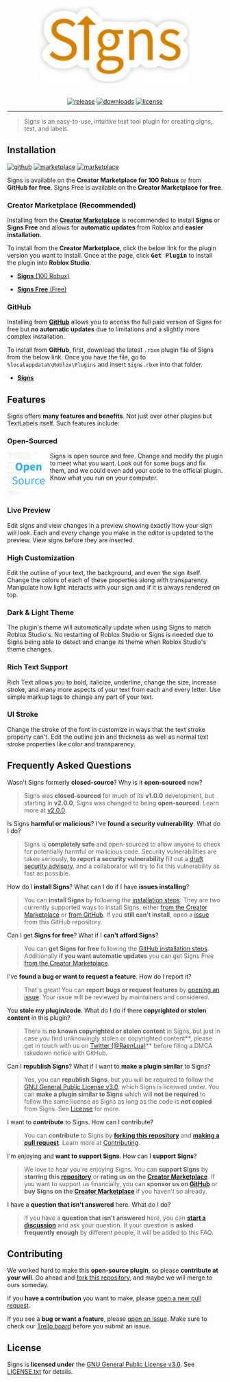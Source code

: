 <div align="center">
    <a href="https://github.com/RyanLua/Signs/releases"><img src="assets/SignsText.png" alt="Signs - A Roblox Studio Plugin" width="350"/></a>
</div>

<div>&nbsp;</div>

<div align="center">

[![release](https://img.shields.io/github/v/release/RyanLua/Signs)](https://github.com/RyanLua/Signs/releases)
[![downloads](https://img.shields.io/github/downloads/RyanLua/Signs/total)](https://create.roblox.com/marketplace/asset/6994955669)
[![license](https://img.shields.io/github/license/RyanLua/Signs)](LICENSE.txt)

</div>

---

> Signs is an easy-to-use, intuitive text tool plugin for creating signs, text, and labels.

## Installation

[![github](https://img.shields.io/badge/github-download-blue?logo=github)](https://github.com/RyanLua/Signs/releases)
[![marketplace](https://img.shields.io/badge/creator%20marketplace-paid-blue?logo=roblox)](https://create.roblox.com/marketplace/asset/6994955669)
[![marketplace](https://img.shields.io/badge/creator%20marketplace-free-blue?logo=roblox)](https://create.roblox.com/marketplace/asset/13085904556)

Signs is available on the **Creator Marketplace for 100 Robux** or from **GitHub for free**. Signs Free is available on the **Creator Marketplace for free**.

### Creator Marketplace (Recommended)

Installing from the [**Creator Marketplace**](https://create.roblox.com/docs/production/publishing/creator-marketplace) is recommended to install **Signs** or **Signs Free** and allows for **automatic updates** from Roblox and **easier installation**.

To install from the **Creator Marketplace**, click the below link for the plugin version you want to install. Once at the page, click <kbd>**Get Plugin**</kbd    > to install the plugin into **Roblox Studio**.

- [**Signs** (100 Robux)](https://create.roblox.com/marketplace/asset/6994955669)

- [**Signs Free** (Free)](https://create.roblox.com/marketplace/asset/13085904556)

### GitHub

Installing from [**GitHub**](https://github.com/about) allows you to access the full paid version of Signs for free but **no automatic updates** due to limitations and a slightly more complex installation.

To install from **GitHub**, first, download the latest `.rbxm` plugin file of Signs from the below link. Once you have the file, go to `%localappdata%\Roblox\Plugins` and insert `Signs.rbxm` into that folder.

- [**Signs**](https://github.com/RyanLua/Signs/releases)

## Features

Signs offers **many features and benefits**. Not just over other plugins but TextLabels itself. Such features include:

### Open-Sourced

<img align="left" src="assets/thumbnails/SignsThumbnailOpenSource.png" width="100" /> Signs is open source and free. Change and modify the plugin to meet what you want. Look out for some bugs and fix them, and we could even add your code to the official plugin. Know what you run on your computer.
<br/>
<br/>
<br/>

### Live Preview

Edit signs and view changes in a preview showing exactly how your sign will look. Each and every change you make in the editor is updated to the preview. View signs before they are inserted.

### High Customization

Edit the outline of your text, the background, and even the sign itself. Change the colors of each of these properties along with transparency. Manipulate how light interacts with your sign and if it is always rendered on top.

### Dark & Light Theme

The plugin's theme will automatically update when using Signs to match Roblox Studio's. No restarting of Roblox Studio or Signs is needed due to Signs being able to detect and change its theme when Roblox Studio's theme changes.

### Rich Text Support

Rich Text allows you to bold, italicize, underline, change the size, increase stroke, and many more aspects of your text from each and every letter. Use simple markup tags to change any part of your text.

### UI Stroke

Change the stroke of the font in customize in ways that the text stroke property can't. Edit the outline join and thickness as well as normal text stroke properties like color and transparency.

## Frequently Asked Questions

Wasn't Signs formerly **closed-source**? Why is it **open-sourced** now?

> Signs was **closed-sourced** for much of its **v1.0.0** development, but starting in **v2.0.0**, Signs was changed to being **open-sourced**. Learn more at [v2.0.0](https://github.com/RyanLua/Signs/releases/tag/v2.0.0).

Is Signs **harmful or malicious**? I've **found a security vulnerability**. What do I do?

> Signs is **completely safe** and open-sourced to allow anyone to check for potentially harmful or malicious code. Security vulnerabilities are taken seriously, **to report a security vulnerability** fill out a [draft security advisory](https://github.com/RyanLua/Signs/security/advisories/new), and a collaborator will try to fix this vulnerability as fast as possible.

How do I **install Signs**? What can I do if I have **issues installing**?

> You can **install Signs** by following the [installation steps](https://github.com/RyanLua/Signs#installation). They are two currently supported ways to install Signs, either [from the Creator Marketplace](https://create.roblox.com/marketplace/asset/6994955669) or [from GitHub](https://github.com/RyanLua/Signs/releases). If you **still can't install**, open a [issue](https://github.com/RyanLua/Signs/issues/new/choose) from this GitHub repository.

Can I get **Signs for free**? What if I **can't afford Signs**?

> You can **get Signs for free** following the [GitHub installation steps](README.md#github). Additionally **if you want automatic updates** you can get Signs Free [from the Creator Marketplace](https://create.roblox.com/marketplace/asset/13085904556).

I've **found a bug or want to request a feature**. How do I report it?

> That's great! You can **report bugs or request features** by [opening an issue](https://github.com/RyanLua/Signs/issues/new/choose). Your issue will be reviewed by maintainers and considered.

You **stole my plugin/code**. What do I do if there **copyrighted or stolen content** in this plugin?

> There is **no known copyrighted or stolen content** in Signs, but just in case you find unknowingly stolen or copyrighted content**, please get in touch with us on [Twitter (@RaenLua)](https://twitter.com/RaenLua)** before filing a DMCA takedown notice with GitHub.

Can I **republish Signs**? What if I want to **make a plugin similar** to Signs?

> Yes, you can **republish Signs**, but you will be required to follow the [GNU General Public License v3.0](https://www.gnu.org/licenses/gpl-3.0.en.html), which Signs is licensed under. You can **make a plugin similar to Signs** which will **not be required** to follow the same license as Signs as long as the code is **not copied** from Signs. See [License](README.md#license) for more.

I want to **contribute** to Signs. How can I contribute?

> You can **contribute** to Signs by **[forking this repository](https://github.com/RyanLua/Signs/fork)** and **[making a pull request](https://github.com/RyanLua/Signs/compare)**. Learn more at [Contributing](README.md#contributing).

I'm enjoying and **want to support Signs**. How can I **support Signs**?

> We love to hear you're enjoying Signs. You can **support Signs** by **starring this [repository](https://github.com/RyanLua/Signs)** or **rating us on the [Creator Marketplace](https://create.roblox.com/marketplace/asset/6994955669)**. If you want to support us financially, you can **sponsor us on [GitHub](https://github.com/RyanLua/Signs)** or **buy Signs on the [Creator Marketplace](https://create.roblox.com/marketplace/asset/6994955669)** if you haven't so already.

I have a **question that isn't answered** here. What do I do?
> If you have a **question that isn't answered** here, you can **[start a discussion](https://github.com/RyanLua/Signs/discussions/new/choose)** and ask your question. If your question is **asked frequently enough** by different people, it will be added to this FAQ.

## Contributing

We worked hard to make this **open-source plugin**, so please **contribute at your will**. Go ahead and [fork this repository](https://github.com/RyanLua/Signs/fork), and maybe we will merge to ours someday.

If you **have a contribution** you want to make, please [open a new pull request](https://github.com/RyanLua/Signs/compare).

If you see a **bug or want a feature**, please [open an issue](https://github.com/RyanLua/Signs/issues/new/choose). Make sure to check our [Trello board](https://trello.com/b/OVQpLwYq/signs-plugin-roadmap) before you submit an issue.

## License

Signs is **licensed under** the [GNU General Public License v3.0](https://www.gnu.org/licenses/gpl-3.0.en.html). See [LICENSE.txt](LICENSE.txt) for details.

